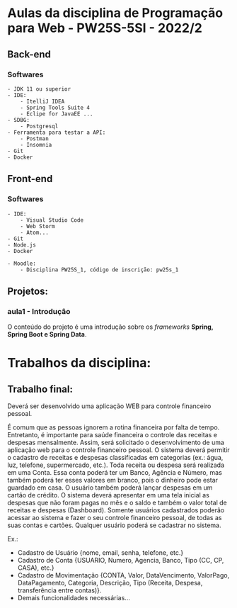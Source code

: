 # Aulas da disciplina de Programação para Web - PW25S-5SI - 2022/2

## Back-end 

### Softwares
	- JDK 11 ou superior
	- IDE:
		- ItelliJ IDEA
		- Spring Tools Suite 4
		- Eclipe for JavaEE ...
	- SDBG:
		- Postgresql
	- Ferramenta para testar a API:
		- Postman
		- Insomnia
	- Git
	- Docker
	
## Front-end 

### Softwares
	- IDE:
		- Visual Studio Code
		- Web Storm
		- Atom...
	- Git
	- Node.js
	- Docker

	- Moodle:
		- Disciplina PW25S_1, código de inscrição: pw25s_1
	
## Projetos:

### aula1 -  Introdução
O conteúdo do projeto é uma introdução sobre os *frameworks* **Spring, Spring Boot e Spring Data**.


# Trabalhos da disciplina:

## Trabalho final: 

Deverá ser desenvolvido uma aplicação WEB para controle financeiro pessoal.

É comum que as pessoas ignorem a rotina financeira por falta de tempo. Entretanto, é importante para saúde financeira o controle das receitas e despesas mensalmente. Assim, será solicitado o desenvolvimento de uma aplicação web para o controle financeiro pessoal. O sistema deverá permitir o cadastro de receitas e despesas classificadas em categorias (ex.: água, luz, telefone, supermercado, etc.). Toda receita ou despesa será realizada em uma Conta. Essa conta poderá ter um Banco, Agência e Número, mas também poderá ter esses valores em branco, pois o dinheiro pode estar guardado em casa. O usuário também poderá lançar despesas em um cartão de crédito. O sistema deverá apresentar em uma tela inicial as despesas que não foram pagas no mês e o saldo e também o valor total de receitas e despesas (Dashboard). Somente usuários cadastrados poderão acessar ao sistema e fazer o seu controle financeiro pessoal, de todas as suas contas e cartões. Qualquer usuário poderá se cadastrar no sistema.

Ex.: 
 - Cadastro de Usuário {nome, email, senha, telefone, etc.}
 - Cadastro de Conta {USUARIO, Numero, Agencia, Banco, Tipo (CC, CP, CASA), etc.}
 - Cadastro de Movimentação {CONTA, Valor, DataVencimento, ValorPago, DataPagamento, Categoria, Descrição, Tipo (Receita, Despesa, transferência entre contas)}.
 - Demais funcionalidades necessárias...
